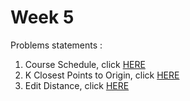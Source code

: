 # Week 5
Problems statements :

1. Course Schedule, click [HERE](https://leetcode.com/explore/challenge/card/may-leetcoding-challenge/538/week-5-may-29th-may-31st/3344/)
2. K Closest Points to Origin, click [HERE](https://leetcode.com/explore/challenge/card/may-leetcoding-challenge/538/week-5-may-29th-may-31st/3345/)
3. Edit Distance, click [HERE](https://leetcode.com/explore/featured/card/may-leetcoding-challenge/538/week-5-may-29th-may-31st/3346/)